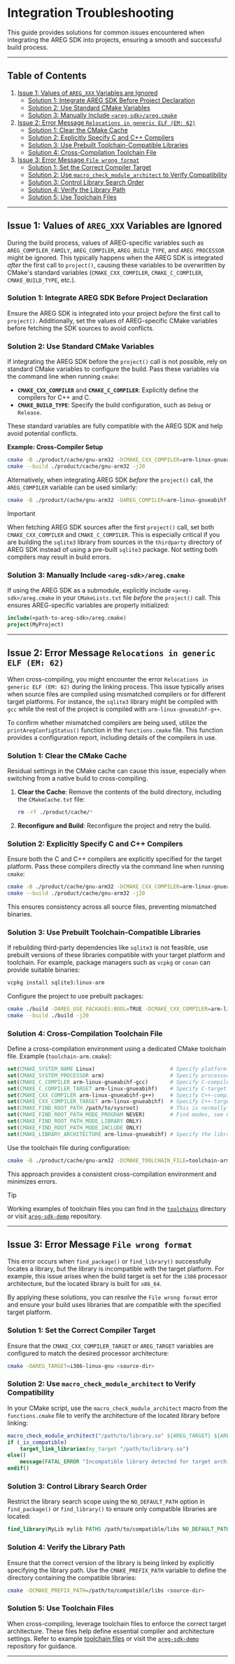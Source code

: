 # Integration Troubleshooting

This guide provides solutions for common issues encountered when integrating the AREG SDK into projects, ensuring a smooth and successful build process.

---

## Table of Contents

1. [Issue 1: Values of `AREG_XXX` Variables are Ignored](#issue-1-values-of-areg_xxx-variables-are-ignored)
   - [Solution 1: Integrate AREG SDK Before Project Declaration](#solution-1-integrate-areg-sdk-before-project-declaration)
   - [Solution 2: Use Standard CMake Variables](#solution-2-use-standard-cmake-variables)
   - [Solution 3: Manually Include `<areg-sdk>/areg.cmake`](#solution-3-manually-include-areg-sdkaregcmake)
2. [Issue 2: Error Message `Relocations in generic ELF (EM: 62)`](#issue-2-error-message-relocations-in-generic-elf-em-62)
   - [Solution 1: Clear the CMake Cache](#solution-1-clear-the-cmake-cache)
   - [Solution 2: Explicitly Specify C and C++ Compilers](#solution-2-explicitly-specify-c-and-c-compilers)
   - [Solution 3: Use Prebuilt Toolchain-Compatible Libraries](#solution-3-use-prebuilt-toolchain-compatible-libraries)
   - [Solution 4: Cross-Compilation Toolchain File](#solution-4-cross-compilation-toolchain-file)
3. [Issue 3: Error Message `File wrong format`](#issue-3-error-message-file-wrong-format)
   - [Solution 1: Set the Correct Compiler Target](#solution-1-set-the-correct-compiler-target)
   - [Solution 2: Use `macro_check_module_architect` to Verify Compatibility](#solution-2-use-macro_check_module_architect-to-verify-compatibility)
   - [Solution 3: Control Library Search Order](#solution-3-control-library-search-order)
   - [Solution 4: Verify the Library Path](#solution-4-verify-the-library-path)
   - [Solution 5: Use Toolchain Files](#solution-5-use-toolchain-files)

---

## Issue 1: Values of `AREG_XXX` Variables are Ignored

During the build process, values of AREG-specific variables such as `AREG_COMPILER_FAMILY`, `AREG_COMPILER`, `AREG_BUILD_TYPE`, and `AREG_PROCESSOR` might be ignored. This typically happens when the AREG SDK is integrated *after* the first call to `project()`, causing these variables to be overwritten by CMake's standard variables (`CMAKE_CXX_COMPILER`, `CMAKE_C_COMPILER`, `CMAKE_BUILD_TYPE`, etc.).

### Solution 1: Integrate AREG SDK Before Project Declaration

Ensure the AREG SDK is integrated into your project *before* the first call to `project()`. Additionally, set the values of AREG-specific CMake variables before fetching the SDK sources to avoid conflicts.

### Solution 2: Use Standard CMake Variables

If integrating the AREG SDK before the `project()` call is not possible, rely on standard CMake variables to configure the build. Pass these variables via the command line when running `cmake`:

- **`CMAKE_CXX_COMPILER`** and **`CMAKE_C_COMPILER`**: Explicitly define the compilers for C++ and C.
- **`CMAKE_BUILD_TYPE`**: Specify the build configuration, such as `Debug` or `Release`.

These standard variables are fully compatible with the AREG SDK and help avoid potential conflicts.

**Example: Cross-Compiler Setup**
```bash
cmake -B ./product/cache/gnu-arm32 -DCMAKE_CXX_COMPILER=arm-linux-gnueabihf-g++ -DCMAKE_C_COMPILER=arm-linux-gnueabihf-gcc
cmake --build ./product/cache/gnu-arm32 -j20
```

Alternatively, when integrating AREG SDK *before* the `project()` call, the `AREG_COMPILER` variable can be used similarly:
```bash
cmake -B ./product/cache/gnu-arm32 -DAREG_COMPILER=arm-linux-gnueabihf-g++
```

> [!IMPORTANT]
> When fetching AREG SDK sources after the first `project()` call, set both `CMAKE_CXX_COMPILER` and `CMAKE_C_COMPILER`. This is especially critical if you are building the `sqlite3` library from sources in the `thirdparty` directory of AREG SDK instead of using a pre-built `sqlite3` package. Not setting both compilers may result in build errors.

### Solution 3: Manually Include `<areg-sdk>/areg.cmake`

If using the AREG SDK as a submodule, explicitly include `<areg-sdk>/areg.cmake` in your `CMakeLists.txt` file *before* the `project()` call. This ensures AREG-specific variables are properly initialized:
```cmake
include(<path-to-areg-sdk>/areg.cmake)
project(MyProject)
```

---

## Issue 2: Error Message `Relocations in generic ELF (EM: 62)`

When cross-compiling, you might encounter the error `Relocations in generic ELF (EM: 62)` during the linking process. This issue typically arises when source files are compiled using mismatched compilers or for different target platforms. For instance, the `sqlite3` library might be compiled with `gcc` while the rest of the project is compiled with `arm-linux-gnueabihf-g++`.

To confirm whether mismatched compilers are being used, utilize the `printAregConfigStatus()` function in the `functions.cmake` file. This function provides a configuration report, including details of the compilers in use.

### Solution 1: Clear the CMake Cache

Residual settings in the CMake cache can cause this issue, especially when switching from a native build to cross-compiling.

1. **Clear the Cache**: Remove the contents of the build directory, including the `CMakeCache.txt` file:
   ```bash
   rm -rf ./product/cache/*
   ```
2. **Reconfigure and Build**: Reconfigure the project and retry the build.

### Solution 2: Explicitly Specify C and C++ Compilers

Ensure both the C and C++ compilers are explicitly specified for the target platform. Pass these compilers directly via the command line when running `cmake`:
```bash
cmake -B ./product/cache/gnu-arm32 -DCMAKE_CXX_COMPILER=arm-linux-gnueabihf-g++ -DCMAKE_C_COMPILER=arm-linux-gnueabihf-gcc
cmake --build ./product/cache/gnu-arm32 -j20
```

This ensures consistency across all source files, preventing mismatched binaries.

### Solution 3: Use Prebuilt Toolchain-Compatible Libraries

If rebuilding third-party dependencies like `sqlite3` is not feasible, use prebuilt versions of these libraries compatible with your target platform and toolchain. For example, package managers such as `vcpkg` or `conan` can provide suitable binaries:
```bash
vcpkg install sqlite3:linux-arm
```

Configure the project to use prebuilt packages:
```bash
cmake ./build -DAREG_USE_PACKAGES:BOOL=TRUE -DCMAKE_CXX_COMPILER=arm-linux-gnueabihf-g++
cmake --build ./build -j20
```

### Solution 4: Cross-Compilation Toolchain File

Define a cross-compilation environment using a dedicated CMake toolchain file. Example (`toolchain-arm.cmake`):
```cmake
set(CMAKE_SYSTEM_NAME Linux)                        # Specify platform
set(CMAKE_SYSTEM_PROCESSOR arm)                     # Specify processor architecture
set(CMAKE_C_COMPILER arm-linux-gnueabihf-gcc)       # Specify C-compiler
set(CMAKE_C_COMPILER_TARGET arm-linux-gnueabihf)    # Specify C-target
set(CMAKE_CXX_COMPILER arm-linux-gnueabihf-g++)     # Specify C++-compiler
set(CMAKE_CXX_COMPILER_TARGET arm-linux-gnueabihf)  # Specify C++-target
set(CMAKE_FIND_ROOT_PATH /path/to/sysroot)          # This is normally path "/usr"
set(CMAKE_FIND_ROOT_PATH_MODE_PROGRAM NEVER)        # Find modes, see CMake docs for details.
set(CMAKE_FIND_ROOT_PATH_MODE_LIBRARY ONLY)
set(CMAKE_FIND_ROOT_PATH_MODE_INCLUDE ONLY)
set(CMAKE_LIBRARY_ARCHITECTURE arm-linux-gnueabihf) # Specify the library architecture to search packages
```

Use the toolchain file during configuration:
```bash
cmake -B ./product/cache/gnu-arm32 -DCMAKE_TOOLCHAIN_FILE=toolchain-arm.cmake
```

This approach provides a consistent cross-compilation environment and minimizes errors.

> [!TIP]
> Working examples of toolchain files you can find in the [`toolchains`](../../conf/exports/example/toolchains/) directory or visit [`areg-sdk-demo`](https://github.com/aregtech/areg-sdk-demo) repository.

---

## Issue 3: Error Message `File wrong format`

This error occurs when `find_package()` or `find_library()` successfully locates a library, but the library is incompatible with the target platform. For example, this issue arises when the build target is set for the `i386` processor architecture, but the located library is built for `x86_64`.

By applying these solutions, you can resolve the `File wrong format` error and ensure your build uses libraries that are compatible with the specified target platform.

### Solution 1: Set the Correct Compiler Target

Ensure that the `CMAKE_CXX_COMPILER_TARGET` or `AREG_TARGET` variables are configured to match the desired processor architecture:
```bash
cmake -DAREG_TARGET=i386-linux-gnu <source-dir>
```

### Solution 2: Use `macro_check_module_architect` to Verify Compatibility

In your CMake script, use the `macro_check_module_architect` macro from the `functions.cmake` file to verify the architecture of the located library before linking:
```cmake
macro_check_module_architect("/path/to/library.so" ${AREG_TARGET} ${AREG_PROCESSOR} _is_compatible)
if (_is_compatible)
    target_link_libraries(my_target "/path/to/library.so")
else()
    message(FATAL_ERROR "Incompatible library detected for target architecture")
endif()
```

### Solution 3: Control Library Search Order

Restrict the library search scope using the `NO_DEFAULT_PATH` option in `find_package()` or `find_library()` to ensure only compatible libraries are located:
```cmake
find_library(MyLib mylib PATHS /path/to/compatible/libs NO_DEFAULT_PATH)
```

### Solution 4: Verify the Library Path

Ensure that the correct version of the library is being linked by explicitly specifying the library path.
Use the `CMAKE_PREFIX_PATH` variable to define the directory containing the compatible libraries:
```bash
cmake -DCMAKE_PREFIX_PATH=/path/to/compatible/libs <source-dir>
```

### Solution 5: Use Toolchain Files

When cross-compiling, leverage toolchain files to enforce the correct target architecture. These files help define essential compiler and architecture settings. Refer to example [toolchain files](../../conf/exports/example/toolchains/) or visit the [`areg-sdk-demo`](https://github.com/aregtech/areg-sdk-demo) repository for guidance.

---

